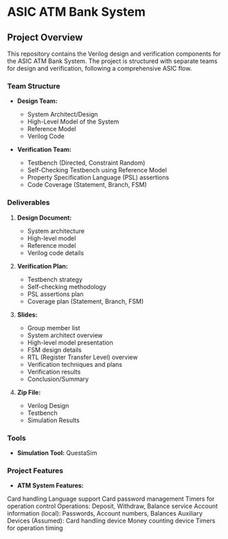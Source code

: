 # ASIC ATM Bank System

## Project Overview
This repository contains the Verilog design and verification components for the ASIC ATM Bank System. The project is structured with separate teams for design and verification, following a comprehensive ASIC flow.

### Team Structure
- **Design Team:**
  - System Architect/Design
  - High-Level Model of the System
  - Reference Model
  - Verilog Code

- **Verification Team:**
  - Testbench (Directed, Constraint Random)
  - Self-Checking Testbench using Reference Model
  - Property Specification Language (PSL) assertions
  - Code Coverage (Statement, Branch, FSM)

### Deliverables
1. **Design Document:**
   - System architecture
   - High-level model
   - Reference model
   - Verilog code details

2. **Verification Plan:**
   - Testbench strategy
   - Self-checking methodology
   - PSL assertions plan
   - Coverage plan (Statement, Branch, FSM)

3. **Slides:**
   - Group member list
   - System architect overview
   - High-level model presentation
   - FSM design details
   - RTL (Register Transfer Level) overview
   - Verification techniques and plans
   - Verification results
   - Conclusion/Summary

4. **Zip File:**
   - Verilog Design
   - Testbench
   - Simulation Results

### Tools
- **Simulation Tool:** QuestaSim

### Project Features
- **ATM System Features:**

Card handling
Language support
Card password management
Timers for operation control
Operations: Deposit, Withdraw, Balance service
Account information (local): Passwords, Account numbers, Balances
Auxiliary Devices (Assumed):
Card handling device
Money counting device
Timers for operation timing

